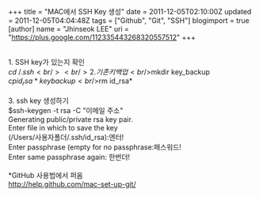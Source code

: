 +++
title = "MAC에서 SSH Key 생성"
date = 2011-12-05T02:10:00Z
updated = 2011-12-05T04:04:48Z
tags = ["Github", "Git", "SSH"]
blogimport = true 
[author]
	name = "Jhinseok LEE"
	uri = "https://plus.google.com/112335443268320557512"
+++

<br />1. SSH key가 있는지 확인<br />$cd ~/.ssh<br /><br />2. 기존키 백업<br />$mkdir key_backup<br />$cp id_rsa* keybackup<br />$rm id_rsa*<br /><br />3. ssh key 생성하기<br />$ssh-keygen -t rsa -C "이메일 주소"<br />Generating public/private rsa key pair.<br />Enter file in which to save the key<br />(/Users/사용자폴더/.ssh/id_rsa):엔터!<br />Enter passphrase (empty for no passphrase:패스워드!<br />Enter same passphrase again: 한번더!<br /><br />*GitHub 사용법에서 퍼옴<br /><a href="http://help.github.com/mac-set-up-git/">http://help.github.com/mac-set-up-git/</a>
